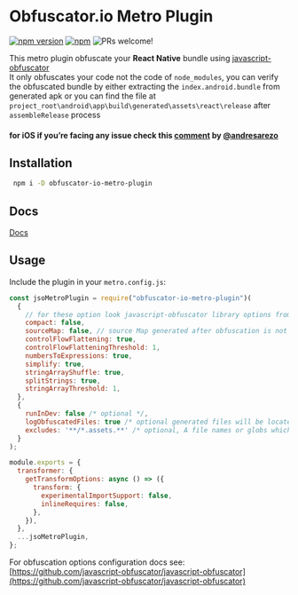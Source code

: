 # Obfuscator.io Metro Plugin

[![npm version](https://img.shields.io/npm/v/obfuscator-io-metro-plugin.svg)](https://www.npmjs.com/package/obfuscator-io-metro-plugin)
[![npm](https://img.shields.io/npm/dt/obfuscator-io-metro-plugin)](https://www.npmjs.com/package/obfuscator-io-metro-plugin)
<img src="https://img.shields.io/badge/PRs-welcome-brightgreen.svg" alt="PRs welcome!" />


This metro plugin obfuscate your **React Native** bundle using [javascript-obfuscator](https://github.com/javascript-obfuscator/javascript-obfuscator) <br/>
It only obfuscates your code not the code of `node_modules`, you can verify the obfuscated bundle by either extracting the `index.android.bundle` from generated apk
or you can find the file at `project_root\android\app\build\generated\assets\react\release` after `assembleRelease` process

#### for iOS if you’re facing any issue check this [comment](https://github.com/whoami-shubham/obfuscator-io-metro-plugin/issues/2#issuecomment-932389379) by [@andresarezo](https://github.com/andresarezo)

## Installation

```bash
 npm i -D obfuscator-io-metro-plugin

```

## Docs
[Docs](https://whoami-shubham.github.io/obfuscator-io-metro-plugin/)

## Usage

Include the plugin in your `metro.config.js`:

```js
const jsoMetroPlugin = require("obfuscator-io-metro-plugin")(
  {
    // for these option look javascript-obfuscator library options from  above url
    compact: false,
    sourceMap: false, // source Map generated after obfuscation is not useful right now so use default value i.e. false
    controlFlowFlattening: true,
    controlFlowFlatteningThreshold: 1,
    numbersToExpressions: true,
    simplify: true,
    stringArrayShuffle: true,
    splitStrings: true,
    stringArrayThreshold: 1,
  },
  {
    runInDev: false /* optional */,
    logObfuscatedFiles: true /* optional generated files will be located at ./.jso */,
    excludes: '**/*.assets.**' /* optional, A file names or globs which indicates files to exclude from obfuscation. */, 
  }
);

module.exports = {
  transformer: {
    getTransformOptions: async () => ({
      transform: {
        experimentalImportSupport: false,
        inlineRequires: false,
      },
    }),
  },
  ...jsoMetroPlugin,
};
```

For obfuscation options configuration docs see: [https://github.com/javascript-obfuscator/javascript-obfuscator](https://github.com/javascript-obfuscator/javascript-obfuscator)
